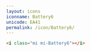 ```yaml
---
layout: icons
iconname: Battery6
unicode: EA41
permalink: /icon/Battery6/
---
```


``` html
<i class="mi mi-Battery6"></i>
```
